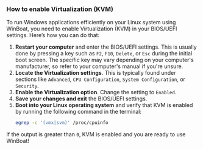 ### How to enable Virtualization (KVM)

To run Windows applications efficiently on your Linux system using WinBoat, you need to enable Virtualization (KVM) in your BIOS/UEFI settings. Here’s how you can do that:
1. **Restart your computer** and enter the BIOS/UEFI settings. This is usually done by pressing a key such as `F2`, `F10`, `Delete`, or `Esc` during the initial boot screen. The specific key may vary depending on your computer's manufacturer, so refer to your computer's manual if you're unsure.
2. **Locate the Virtualization settings**. This is typically found under sections like `Advanced`, `CPU Configuration`, `System Configuration`, or `Security`.
3. **Enable the Virtualization option**. Change the setting to `Enabled`.
4. **Save your changes and exit** the BIOS/UEFI settings.
5. **Boot into your Linux operating system** and verify that KVM is enabled by running the following command in the terminal:
   ```bash
   egrep -c '(vmx|svm)' /proc/cpuinfo
   ```
If the output is greater than `0`, KVM is enabled and you are ready to use WinBoat!